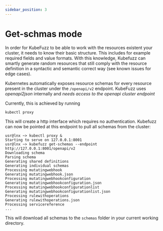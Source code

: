```yaml
---
sidebar_position: 3
---
```


# Get-schmas mode

In order for KubeFuzz to be able to work with the resources existent your cluster, it needs to know their basic structure. This includes for example required fields and value formats. With this knowledge, Kubefuzz can smartly generate random resources that still comply with the resource definition in a syntactic and semantic correct way (see known issues for edge cases).

Kubernetes automatically exposes resource schemas for every resource present in the cluster under the `/openapi/v2` endpoint. KubeFuzz uses *openapi2json* internally and *needs access to the openapi cluster endpoint*

Currently, this is achieved by running

```
kubectl proxy
```

This will create a http interface which requires no authentication. Kubefuzz can now be pointed at this endpoint to pull all schemas from the cluster:

```
usr@lnx ~> kubectl proxy &
Starting to serve on 127.0.0.1:8001
usr@lnx ~> kubefuzz get-schemas --endpoint http://127.0.0.1:8001/openapi/v2
Downloading schema
Parsing schema
Generating shared definitions
Generating individual schemas
Processing mutatingwebhook
Generating mutatingwebhook.json
Processing mutatingwebhookconfiguration
Generating mutatingwebhookconfiguration.json
Processing mutatingwebhookconfigurationlist
Generating mutatingwebhookconfigurationlist.json
Processing rulewithoperations
Generating rulewithoperations.json
Processing servicereference
...
```

This will download all schemas to the `schemas` folder in your current working directory.
